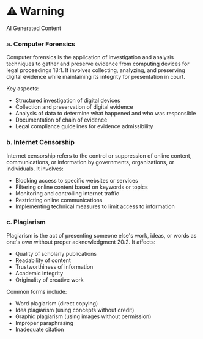 <div class="warning"><h1>⚠️ Warning</h1><span>AI Generated Content</span></div>


### a. Computer Forensics

Computer forensics is the application of investigation and analysis techniques to gather and preserve evidence from computing devices for legal proceedings 18:1. It involves collecting, analyzing, and preserving digital evidence while maintaining its integrity for presentation in court.

Key aspects:

- Structured investigation of digital devices
- Collection and preservation of digital evidence
- Analysis of data to determine what happened and who was responsible
- Documentation of chain of evidence
- Legal compliance guidelines for evidence admissibility

### b. Internet Censorship

Internet censorship refers to the control or suppression of online content, communications, or information by governments, organizations, or individuals. It involves:

- Blocking access to specific websites or services
- Filtering online content based on keywords or topics
- Monitoring and controlling internet traffic
- Restricting online communications
- Implementing technical measures to limit access to information

### c. Plagiarism

Plagiarism is the act of presenting someone else's work, ideas, or words as one's own without proper acknowledgment 20:2. It affects:

- Quality of scholarly publications
- Readability of content
- Trustworthiness of information
- Academic integrity
- Originality of creative work

Common forms include:

- Word plagiarism (direct copying)
- Idea plagiarism (using concepts without credit)
- Graphic plagiarism (using images without permission)
- Improper paraphrasing
- Inadequate citation